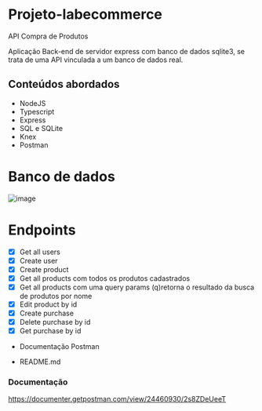 # Projeto-labecommerce

API Compra de Produtos 

Aplicação Back-end de servidor express com banco de dados sqlite3, se trata de uma API vinculada a um banco de dados real.<br>

## Conteúdos abordados

- NodeJS
- Typescript
- Express
- SQL e SQLite
- Knex
- Postman

# Banco de dados

![image](https://user-images.githubusercontent.com/111313480/226345707-ff2a3915-aa43-4581-bad7-7af1da88dac0.png)

# Endpoints

- [x] Get all users
- [x] Create user
- [x] Create product
- [x] Get all products com todos os produtos cadastrados
- [x] Get all products com uma query params (q)retorna o resultado da busca de produtos por nome
- [x] Edit product by id
- [x] Create purchase
- [x] Delete purchase by id
- [x] Get purchase by id   

- Documentação Postman

- README.md

### Documentação

https://documenter.getpostman.com/view/24460930/2s8ZDeUeeT


